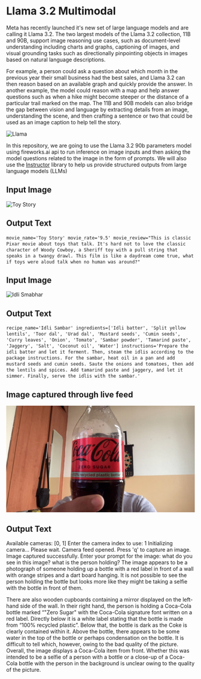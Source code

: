 # Llama 3.2 Multimodal
Meta has recently launched it's new set of large language models and are calling it Llama 3.2. The two largest models of the Llama 3.2 collection, 11B and 90B, support image reasoning use cases, such as document-level understanding including charts and graphs, captioning of images, and visual grounding tasks such as directionally pinpointing objects in images based on natural language descriptions. 

For example, a person could ask a question about which month in the previous year their small business had the best sales, and Llama 3.2 can then reason based on an available graph and quickly provide the answer. In another example, the model could reason with a map and help answer questions such as when a hike might become steeper or the distance of a particular trail marked on the map. The 11B and 90B models can also bridge the gap between vision and language by extracting details from an image, understanding the scene, and then crafting a sentence or two that could be used as an image caption to help tell the story.

![Llama](https://substackcdn.com/image/fetch/w_1456,c_limit,f_webp,q_auto:good,fl_progressive:steep/https%3A%2F%2Fsubstack-post-media.s3.amazonaws.com%2Fpublic%2Fimages%2F1a4fd651-e75f-47a6-8280-b66a78d25bbe_800x322.png)

In this repository, we are going to use the Llama 3.2 90b parameters model using fireworks.ai api to run inference on image inputs and then asking the model questions related to the image in the form of prompts. We will also use the [Instructor](https://pypi.org/project/instructor/) library to help us provide structured outputs from large language models (LLMs)
## Input Image
![Toy Story](https://mickeyblog.com/wp-content/uploads/2018/11/2018-11-05-20_41_02-Toy-Story-4_-Trailer-Story-Cast-Every-Update-You-Need-To-Know-720x340.png)

## Output Text
```
movie_name='Toy Story' movie_rate='9.5' movie_review="This is classic Pixar movie about toys that talk. It's hard not to love the classic character of Woody Cowboy, a Sheriff toy with a pull string that speaks in a twangy drawl. This film is like a daydream come true, what if toys were aloud talk when no human was around?"
```


## Input Image
![Idli Smabhar](https://www.awesomecuisine.com/wp-content/uploads/2023/03/Idli-sambhar-food.png)

## Output Text
```
recipe_name='Idli Sambar' ingredients=['Idli batter', 'Split yellow lentils', 'Toor dal', 'Urad dal', 'Mustard seeds', 'Cumin seeds', 'Curry leaves', 'Onion', 'Tomato', 'Sambar powder', 'Tamarind paste', 'Jaggery', 'Salt', 'Coconut oil', 'Water'] instructions='Prepare the idli batter and let it ferment. Then, steam the idlis according to the package instructions. For the sambar, heat oil in a pan and add mustard seeds and cumin seeds. Saute the onions and tomatoes, then add the lentils and spices. Add tamarind paste and jaggery, and let it simmer. Finally, serve the idlis with the sambar.'
```

## Image captured through live feed
![Coca Cola Zero](https://github.com/AnshChoudhary/llama-3.2-multimodal/blob/main/screenshot.jpg)

## Output Text
Available cameras: [0, 1]
Enter the camera index to use: 1
Initializing camera... Please wait.
Camera feed opened. Press 'q' to capture an image.
Image captured successfully.
Enter your prompt for the image: what do you see in this image? what is the person holding?
The image appears to be a photograph of someone holding up a bottle with a red label in front of a wall with orange stripes and a dart board hanging. It is not possible to see the person holding the bottle but looks more like they might be taking a selfie with the bottle in front of them.

There are also wooden cupboards containing a mirror displayed on the left-hand side of the wall. In their right hand, the person is holding a Coca-Cola bottle marked “"Zero Sugar" with the Coca-Cola signature font written on a red label. Directly below it is a white label stating that the bottle is made from “100% recycled plastic”. Below that, the bottle is dark as the Coke is clearly contained within it. Above the bottle, there appears to be some water in the top of the bottle or perhaps condensation on the bottle. It is difficult to tell which, however, owing to the bad quality of the picture. Overall, the image displays a Coca-Cola item from front. Whether this was intended to be a selfie of a person with a bottle or a close-up of a Coca-Cola bottle with the person in the background is unclear owing to the quality of the picture.
